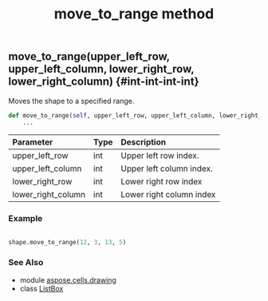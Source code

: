 ﻿---
title: move_to_range method
second_title: Aspose.Cells for Python via .NET API References
description: 
type: docs
weight: 150
url: /aspose.cells.drawing/listbox/move_to_range/
is_root: false
---

## move_to_range(upper_left_row, upper_left_column, lower_right_row, lower_right_column) {#int-int-int-int}

Moves the shape to a specified range.



```python
def move_to_range(self, upper_left_row, upper_left_column, lower_right_row, lower_right_column):
    ...
```


| Parameter | Type | Description |
| :- | :- | :- |
| upper_left_row | int | Upper left row index. |
| upper_left_column | int | Upper left column index. |
| lower_right_row | int | Lower right row index |
| lower_right_column | int | Lower right column index |

### Example 


```python

shape.move_to_range(12, 3, 13, 5)

```



### See Also
* module [aspose.cells.drawing](../../)
* class [ListBox](/cells/python-net/aspose.cells.drawing/listbox)
